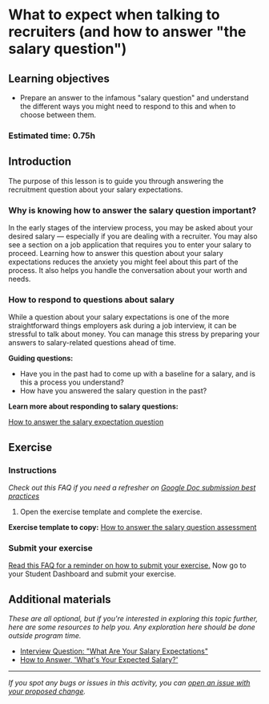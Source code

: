 # What to expect when talking to recruiters (and how to answer "the salary question")

## Learning objectives

- Prepare an answer to the infamous "salary question" and understand the different ways you might need to respond to this and when to choose between them.

### Estimated time: 0.75h

## Introduction

The purpose of this lesson is to guide you through answering the recruitment question about your salary expectations. 

### Why is knowing how to answer the salary question important?

In the early stages of the interview process, you may be asked about your desired salary — especially if you are dealing with a recruiter. You may also see a section on a job application that requires you to enter your salary to proceed. Learning how to answer this question about your salary expectations reduces the anxiety you might feel about this part of the process. It also helps you handle the conversation about your worth and needs.

### How to respond to questions about salary

While a question about your salary expectations is one of the more straightforward things employers ask during a job interview, it can be stressful to talk about money. You can manage this stress by preparing your answers to salary-related questions ahead of time. 

**Guiding questions:**

- Have you in the past had to come up with a baseline for a salary, and is this a process you understand?
- How have you answered the salary question in the past?

**Learn more about responding to salary questions:**

[How to answer the salary expectation question](https://github.com/microverseinc/curriculum-professional-skills/blob/main/job-search/how-to-answer-the-salary-expectation-question.md)

## Exercise

### Instructions

*Check out this FAQ if you need a refresher on [Google Doc submission best practices](https://microverse.zendesk.com/hc/en-us/articles/360063156813)*

1. Open the exercise template and complete the exercise.

**Exercise template to copy:** [How to answer the salary question assessment](https://docs.google.com/document/d/1wghlF5pMf9CyOumbbIt6OV5zTfQ-VvOYJaKdBM6h-j4/edit?usp=sharing)

### Submit your exercise

[Read this FAQ for a reminder on how to submit your exercise.](https://microverse.zendesk.com/hc/en-us/articles/360061344234)
Now go to your Student Dashboard and submit your exercise.

## Additional materials

*These are all optional, but if you're interested in exploring this topic further, here are some resources to help you. Any exploration here should be done outside program time.*

- [Interview Question: "What Are Your Salary Expectations"](https://www.thebalancecareers.com/interview-questions-about-your-salary-expectations-2061235)
- [How to Answer, 'What's Your Expected Salary?'](https://www.roberthalf.com/blog/salaries-and-skills/how-to-answer-whats-your-expected-salary)


------

_If you spot any bugs or issues in this activity, you can [open an issue with your proposed change](https://github.com/microverseinc/curriculum-transversal-skills/blob/main/git-github/articles/open_issue.md)._